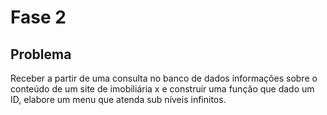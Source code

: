 # Fase 2

## Problema

Receber a partir de uma consulta no banco de dados informações sobre o conteúdo de um site de imobiliária x e construir uma função que dado um ID, elabore um menu que atenda sub níveis infinitos.
